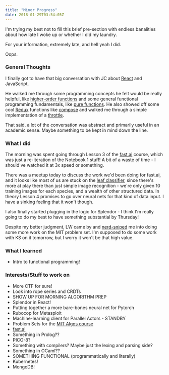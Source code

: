 ```yaml
---
title: "Minor Progress"
date: 2018-01-29T03:54:05Z
---
```

I'm trying my best not to fill this brief pre-section with endless banalities about how late I woke up or whether I did my laundry.

For your information, extremely late, and hell yeah I did.

Oops.

### General Thoughts
I finally got to have that big conversation with JC about [React](https://reactjs.org/) and JavaScript.

He walked me through some programming concepts he felt would be really helpful, like [higher-order functions](https://www.sitepoint.com/higher-order-functions-javascript/) and some general functional programming fundamentals, like [pure functions](https://www.sitepoint.com/functional-programming-pure-functions/). He also showed off some cool [Redux](https://redux.js.org/) functions like [compose](https://redux.js.org/docs/api/compose.html) and walked me through a simple implementation of a [throttle](https://medium.com/@_jh3y/throttling-and-debouncing-in-javascript-b01cad5c8edf).

That said, a lot of the conversation was abstract and primarily useful in an academic sense. Maybe something to be kept in mind down the line.

### What I did
The morning was spent going through Lesson 3 of the [fast.ai](http://www.fast.ai/) course, which was just a re-iteration of the Notebook 1 stuff! A bit of a waste of time - I should've watched it at 3x speed or something.

There was a meetup today to discuss the work we'd been doing for fast.ai, and it looks like most of us are stuck on the [leaf classifier](https://www.kaggle.com/c/leaf-classification), since there's more at play there than just simple image recognition - we're only given 10 training images for each species, and a wealth of other structured data. In theory Lesson 4 promises to go over neural nets for that kind of data input. I have a sinking feeling that it won't though.

I also finally started plugging in the logic for Splendor - I think I'm really going to do my best to have something substantial by Thursday!

Despite my better judgment, LW came by and [nerd-sniped](https://xkcd.com/356/) me into doing some more work on the MIT problem set. I'm supposed to do some work with KS on it tomorrow, but I worry it won't be that high value.

### What I learned
* Intro to functional programming!

### Interests/Stuff to work on
* More CTF for sure!
* Look into rope series and CRDTs
* SHOW UP FOR MORNING ALGORITHM PREP
* Splendor in React!
* Putting together a more bare-bones neural net for Pytorch
* Rubocop for Metasploit
* Machine-learning client for Parallel Actors - STANDBY
* Problem Sets for the [MIT Algos course](https://ocw.mit.edu/courses/electrical-engineering-and-computer-science/6-006-introduction-to-algorithms-fall-2011/assignments/)
* [fast.ai](http://www.fast.ai/)
* Something in Prolog??
* PICO-8?
* Something with compilers? Maybe just the lexing and parsing side?
* Something in OCaml??
* SOMETHING FUNCTIONAL (programmatically and literally)
* Kubernetes!
* MongoDB!
